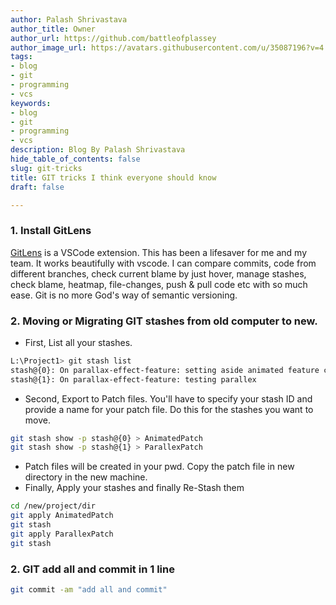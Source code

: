 ```yaml
---
author: Palash Shrivastava
author_title: Owner
author_url: https://github.com/battleofplassey
author_image_url: https://avatars.githubusercontent.com/u/35087196?v=4
tags:
- blog
- git
- programming
- vcs
keywords:
- blog
- git
- programming
- vcs
description: Blog By Palash Shrivastava
hide_table_of_contents: false
slug: git-tricks
title: GIT tricks I think everyone should know
draft: false

---
```

<!--truncate-->

### 1. Install GitLens

[GitLens](https://marketplace.visualstudio.com/items?itemName=eamodio.gitlens) is a VSCode extension. This has been a lifesaver for me and my team. It works beautifully with vscode. I can compare commits, code from different branches, check current blame by just hover, manage stashes, check blame, heatmap, file-changes, push & pull code etc with so much ease. Git is no more God's way of semantic versioning.

### 2. Moving or Migrating GIT stashes from old computer to new.

* First, List all your stashes.

```bash 
L:\Project1> git stash list
stash@{0}: On parallax-effect-feature: setting aside animated feature code
stash@{1}: On parallax-effect-feature: testing parallex
```

* Second, Export to Patch files. You'll have to specify your stash ID and provide a name for your patch file. Do this for the stashes you want to move.

```bash 
git stash show -p stash@{0} > AnimatedPatch
git stash show -p stash@{1} > ParallexPatch
```

* Patch files will be created in your pwd. Copy the patch file in new directory in the new machine.
* Finally, Apply your stashes and finally Re-Stash them

```bash
cd /new/project/dir
git apply AnimatedPatch
git stash
git apply ParallexPatch
git stash
```

### 2. GIT add all and commit in 1 line

```bash
git commit -am "add all and commit"
```